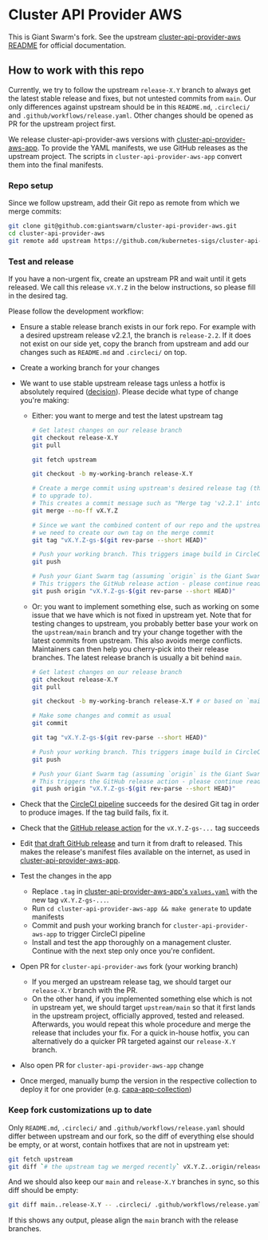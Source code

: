 # Cluster API Provider AWS

This is Giant Swarm's fork. See the upstream [cluster-api-provider-aws README](https://github.com/kubernetes-sigs/cluster-api-provider-aws/blob/main/README.md) for official documentation.

## How to work with this repo

Currently, we try to follow the upstream `release-X.Y` branch to always get the latest stable release and fixes, but not untested commits from `main`. Our only differences against upstream should be in this `README.md`, `.circleci/` and `.github/workflows/release.yaml`. Other changes should be opened as PR for the upstream project first.

We release cluster-api-provider-aws versions with [cluster-api-provider-aws-app](https://github.com/giantswarm/cluster-api-provider-aws-app/). To provide the YAML manifests, we use GitHub releases as the upstream project. The scripts in `cluster-api-provider-aws-app` convert them into the final manifests.

### Repo setup

Since we follow upstream, add their Git repo as remote from which we merge commits:

```sh
git clone git@github.com:giantswarm/cluster-api-provider-aws.git
cd cluster-api-provider-aws
git remote add upstream https://github.com/kubernetes-sigs/cluster-api-provider-aws.git
```

### Test and release

If you have a non-urgent fix, create an upstream PR and wait until it gets released. We call this release `vX.Y.Z` in the below instructions, so please fill in the desired tag.

Please follow the development workflow:

- Ensure a stable release branch exists in our fork repo. For example with a desired upstream release v2.2.1, the branch is `release-2.2`. If it does not exist on our side yet, copy the branch from upstream and add our changes such as `README.md` and `.circleci/` on top.
- Create a working branch for your changes
- We want to use stable upstream release tags unless a hotfix is absolutely required ([decision](https://intranet.giantswarm.io/docs/product/pdr/010_fork_management/)). Please decide what type of change you're making:

  - Either: you want to merge and test the latest upstream tag

    ```sh
    # Get latest changes on our release branch
    git checkout release-X.Y
    git pull

    git fetch upstream

    git checkout -b my-working-branch release-X.Y

    # Create a merge commit using upstream's desired release tag (the one we want
    # to upgrade to).
    # This creates a commit message such as "Merge tag 'v2.2.1' into release-2.2".
    git merge --no-ff vX.Y.Z

    # Since we want the combined content of our repo and the upstream Git tag,
    # we need to create our own tag on the merge commit
    git tag "vX.Y.Z-gs-$(git rev-parse --short HEAD)"

    # Push your working branch. This triggers image build in CircleCI.
    git push

    # Push your Giant Swarm tag (assuming `origin` is the Giant Swarm fork).
    # This triggers the GitHub release action - please continue reading below!
    git push origin "vX.Y.Z-gs-$(git rev-parse --short HEAD)"
    ```

  - Or: you want to implement something else, such as working on some issue that we have which is not fixed in upstream yet. Note that for testing changes to upstream, you probably better base your work on the `upstream/main` branch and try your change together with the latest commits from upstream. This also avoids merge conflicts. Maintainers can then help you cherry-pick into their release branches. The latest release branch is usually a bit behind `main`.

    ```sh
    # Get latest changes on our release branch
    git checkout release-X.Y
    git pull

    git checkout -b my-working-branch release-X.Y # or based on `main` instead of `release-X.Y`, see hint above

    # Make some changes and commit as usual
    git commit

    git tag "vX.Y.Z-gs-$(git rev-parse --short HEAD)"

    # Push your working branch. This triggers image build in CircleCI
    git push

    # Push your Giant Swarm tag (assuming `origin` is the Giant Swarm fork).
    # This triggers the GitHub release action - please continue reading below!
    git push origin "vX.Y.Z-gs-$(git rev-parse --short HEAD)"
    ```

- Check that the [CircleCI pipeline](https://app.circleci.com/pipelines/github/giantswarm/cluster-api-provider-aws) succeeds for the desired Git tag in order to produce images. If the tag build fails, fix it.
- Check that the [GitHub release action](https://github.com/giantswarm/cluster-api-provider-aws/actions) for the `vX.Y.Z-gs-...` tag succeeds
- Edit [that draft GitHub release](https://github.com/giantswarm/cluster-api-provider-aws/releases) and turn it from draft to released. This makes the release's manifest files available on the internet, as used in [cluster-api-provider-aws-app](https://github.com/giantswarm/cluster-api-provider-aws-app).
- Test the changes in the app

  - Replace `.tag` in [cluster-api-provider-aws-app's `values.yaml`](https://github.com/giantswarm/cluster-api-provider-aws-app/blob/master/helm/cluster-api-provider-aws/values.yaml) with the new tag `vX.Y.Z-gs-...`.
  - Run `cd cluster-api-provider-aws-app && make generate` to update manifests
  - Commit and push your working branch for `cluster-api-provider-aws-app` to trigger CircleCI pipeline
  - Install and test the app thoroughly on a management cluster. Continue with the next step only once you're confident.
- Open PR for `cluster-api-provider-aws` fork (your working branch)

  - If you merged an upstream release tag, we should target our `release-X.Y` branch with the PR.
  - On the other hand, if you implemented something else which is not in upstream yet, we should target `upstream/main` so that it first lands in the upstream project, officially approved, tested and released. Afterwards, you would repeat this whole procedure and merge the release that includes your fix. For a quick in-house hotfix, you can alternatively do a quicker PR targeted against our `release-X.Y` branch.
- Also open PR for `cluster-api-provider-aws-app` change
- Once merged, manually bump the version in the respective collection to deploy it for one provider (e.g. [capa-app-collection](https://github.com/giantswarm/capa-app-collection/))

### Keep fork customizations up to date

Only `README.md`, `.circleci/` and `.github/workflows/release.yaml` should differ between upstream and our fork, so the diff of everything else should be empty, or at worst, contain hotfixes that are not in upstream yet:

```sh
git fetch upstream
git diff `# the upstream tag we merged recently` vX.Y.Z..origin/release-X.Y `# our release branch` -- ':!.circleci/' '!.github/workflows/release.yaml' ':!README.md'
```

And we should also keep our `main` and `release-X.Y` branches in sync, so this diff should be empty:

```sh
git diff main..release-X.Y -- .circleci/ .github/workflows/release.yaml README.md
```

If this shows any output, please align the `main` branch with the release branches.

